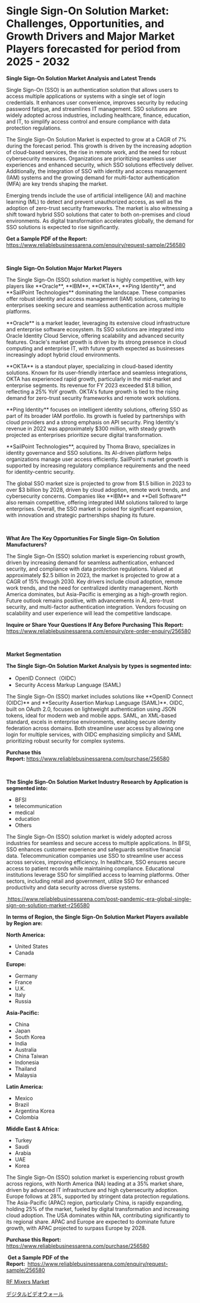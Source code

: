 <p><h1>Single Sign-On Solution Market: Challenges, Opportunities, and Growth Drivers and Major Market Players forecasted for period from 2025 - 2032</h1></p><p><strong>Single Sign-On Solution Market Analysis and Latest Trends</strong></p>
<p><p>Single Sign-On (SSO) is an authentication solution that allows users to access multiple applications or systems with a single set of login credentials. It enhances user convenience, improves security by reducing password fatigue, and streamlines IT management. SSO solutions are widely adopted across industries, including healthcare, finance, education, and IT, to simplify access control and ensure compliance with data protection regulations.</p><p>The Single Sign-On Solution Market is expected to grow at a CAGR of 7% during the forecast period. This growth is driven by the increasing adoption of cloud-based services, the rise in remote work, and the need for robust cybersecurity measures. Organizations are prioritizing seamless user experiences and enhanced security, which SSO solutions effectively deliver. Additionally, the integration of SSO with identity and access management (IAM) systems and the growing demand for multi-factor authentication (MFA) are key trends shaping the market.</p><p>Emerging trends include the use of artificial intelligence (AI) and machine learning (ML) to detect and prevent unauthorized access, as well as the adoption of zero-trust security frameworks. The market is also witnessing a shift toward hybrid SSO solutions that cater to both on-premises and cloud environments. As digital transformation accelerates globally, the demand for SSO solutions is expected to rise significantly.</p></p>
<p><strong>Get a Sample PDF of the Report:&nbsp;</strong> <a href="https://www.reliablebusinessarena.com/enquiry/request-sample/256580?utm_campaign=1912&utm_medium=2&utm_source=Github&utm_content=ia&utm_term=21012025&utm_id=single-sign-on-solution">https://www.reliablebusinessarena.com/enquiry/request-sample/256580</a></p>
<p>&nbsp;</p>
<p><strong>Single Sign-On Solution Major Market Players</strong></p>
<p><p>The Single Sign-On (SSO) solution market is highly competitive, with key players like **Oracle**, **IBM**, **OKTA**, **Ping Identity**, and **SailPoint Technologies** dominating the landscape. These companies offer robust identity and access management (IAM) solutions, catering to enterprises seeking secure and seamless authentication across multiple platforms.</p><p>**Oracle** is a market leader, leveraging its extensive cloud infrastructure and enterprise software ecosystem. Its SSO solutions are integrated into Oracle Identity Cloud Service, offering scalability and advanced security features. Oracle's market growth is driven by its strong presence in cloud computing and enterprise IT, with future growth expected as businesses increasingly adopt hybrid cloud environments.</p><p>**OKTA** is a standout player, specializing in cloud-based identity solutions. Known for its user-friendly interface and seamless integrations, OKTA has experienced rapid growth, particularly in the mid-market and enterprise segments. Its revenue for FY 2023 exceeded $1.8 billion, reflecting a 25% YoY growth. OKTA's future growth is tied to the rising demand for zero-trust security frameworks and remote work solutions.</p><p>**Ping Identity** focuses on intelligent identity solutions, offering SSO as part of its broader IAM portfolio. Its growth is fueled by partnerships with cloud providers and a strong emphasis on API security. Ping Identity's revenue in 2022 was approximately $300 million, with steady growth projected as enterprises prioritize secure digital transformation.</p><p>**SailPoint Technologies**, acquired by Thoma Bravo, specializes in identity governance and SSO solutions. Its AI-driven platform helps organizations manage user access efficiently. SailPoint's market growth is supported by increasing regulatory compliance requirements and the need for identity-centric security.</p><p>The global SSO market size is projected to grow from $1.5 billion in 2023 to over $3 billion by 2028, driven by cloud adoption, remote work trends, and cybersecurity concerns. Companies like **IBM** and **Dell Software** also remain competitive, offering integrated IAM solutions tailored to large enterprises. Overall, the SSO market is poised for significant expansion, with innovation and strategic partnerships shaping its future.</p></p>
<p>&nbsp;</p>
<p><strong>What Are The Key Opportunities For Single Sign-On Solution Manufacturers?</strong></p>
<p><p>The Single Sign-On (SSO) solution market is experiencing robust growth, driven by increasing demand for seamless authentication, enhanced security, and compliance with data protection regulations. Valued at approximately $2.5 billion in 2023, the market is projected to grow at a CAGR of 15% through 2030. Key drivers include cloud adoption, remote work trends, and the need for centralized identity management. North America dominates, but Asia-Pacific is emerging as a high-growth region. Future outlook remains positive, with advancements in AI, zero-trust security, and multi-factor authentication integration. Vendors focusing on scalability and user experience will lead the competitive landscape.</p></p>
<p><strong>Inquire or Share Your Questions If Any Before Purchasing This Report:</strong> <a href="https://www.reliablebusinessarena.com/enquiry/pre-order-enquiry/256580?utm_campaign=1912&utm_medium=2&utm_source=Github&utm_content=ia&utm_term=21012025&utm_id=single-sign-on-solution">https://www.reliablebusinessarena.com/enquiry/pre-order-enquiry/256580</a></p>
<p>&nbsp;</p>
<p><strong>Market Segmentation</strong></p>
<p><strong>The Single Sign-On Solution Market Analysis by types is segmented into:</strong></p>
<p><ul><li>OpenID Connect（OIDC）</li><li>Security Access Markup Language (SAML)</li></ul></p>
<p><p>The Single Sign-On (SSO) market includes solutions like **OpenID Connect (OIDC)** and **Security Assertion Markup Language (SAML)**. OIDC, built on OAuth 2.0, focuses on lightweight authentication using JSON tokens, ideal for modern web and mobile apps. SAML, an XML-based standard, excels in enterprise environments, enabling secure identity federation across domains. Both streamline user access by allowing one login for multiple services, with OIDC emphasizing simplicity and SAML prioritizing robust security for complex systems.</p></p>
<p><strong>Purchase this Report:&nbsp;</strong><a href="https://www.reliablebusinessarena.com/purchase/256580?utm_campaign=1912&utm_medium=2&utm_source=Github&utm_content=ia&utm_term=21012025&utm_id=single-sign-on-solution">https://www.reliablebusinessarena.com/purchase/256580</a></p>
<p>&nbsp;</p>
<p><strong>The Single Sign-On Solution Market Industry Research by Application is segmented into:</strong></p>
<p><ul><li>BFSI</li><li>telecommunication</li><li>medical</li><li>education</li><li>Others</li></ul></p>
<p><p>The Single Sign-On (SSO) solution market is widely adopted across industries for seamless and secure access to multiple applications. In BFSI, SSO enhances customer experience and safeguards sensitive financial data. Telecommunication companies use SSO to streamline user access across services, improving efficiency. In healthcare, SSO ensures secure access to patient records while maintaining compliance. Educational institutions leverage SSO for simplified access to learning platforms. Other sectors, including retail and government, utilize SSO for enhanced productivity and data security across diverse systems.</p></p>
<p><a href="https://www.reliablebusinessarena.com/post-pandemic-era-global-single-sign-on-solution-market-r256580?utm_campaign=1912&utm_medium=2&utm_source=Github&utm_content=ia&utm_term=21012025&utm_id=single-sign-on-solution">&nbsp;https://www.reliablebusinessarena.com/post-pandemic-era-global-single-sign-on-solution-market-r256580</a></p>
<p><strong>In terms of Region, the Single Sign-On Solution Market Players available by Region are:</strong></p>
<p>
    <p> <strong> North America: </strong>
        <ul>
            <li>United States</li>
            <li>Canada</li>
        </ul>
        </p> 
    <p> <strong> Europe: </strong>
        <ul>
            <li>Germany</li>
            <li>France</li>
            <li>U.K.</li>
            <li>Italy</li>
            <li>Russia</li>
        </ul>
        </p> 
    <p> <strong> Asia-Pacific: </strong>
        <ul>
            <li>China</li>
            <li>Japan</li>
            <li>South Korea</li>
            <li>India</li>
            <li>Australia</li>
            <li>China Taiwan</li>
            <li>Indonesia</li>
            <li>Thailand</li>
            <li>Malaysia</li>
        </ul>
        </p> 
    <p> <strong> Latin America: </strong>
        <ul>
            <li>Mexico</li>
            <li>Brazil</li>
            <li>Argentina Korea</li>
            <li>Colombia</li>
        </ul>
        </p> 
    <p> <strong> Middle East & Africa: </strong>
        <ul>
            <li>Turkey</li>
            <li>Saudi</li>
            <li>Arabia</li>
            <li>UAE</li>
            <li>Korea</li>
        </ul>
    </p>
    </p>
<p><p>The Single Sign-On (SSO) solution market is experiencing robust growth across regions, with North America (NA) leading at a 35% market share, driven by advanced IT infrastructure and high cybersecurity adoption. Europe follows at 28%, supported by stringent data protection regulations. The Asia-Pacific (APAC) region, particularly China, is rapidly expanding, holding 25% of the market, fueled by digital transformation and increasing cloud adoption. The USA dominates within NA, contributing significantly to its regional share. APAC and Europe are expected to dominate future growth, with APAC projected to surpass Europe by 2028.</p></p>
<p><strong>Purchase this Report: </strong><a href="https://www.reliablebusinessarena.com/purchase/256580?utm_campaign=1912&utm_medium=2&utm_source=Github&utm_content=ia&utm_term=21012025&utm_id=single-sign-on-solution">https://www.reliablebusinessarena.com/purchase/256580</a></p>
<p>&nbsp;<strong>Get a Sample PDF of the Report:&nbsp;&nbsp;</strong><a href="https://www.reliablebusinessarena.com/enquiry/request-sample/256580?utm_campaign=1912&utm_medium=2&utm_source=Github&utm_content=ia&utm_term=21012025&utm_id=single-sign-on-solution">https://www.reliablebusinessarena.com/enquiry/request-sample/256580</a></p>
<p><strong></strong></p>
<p><p><a href="https://github.com/prosalinda88/Market-Research-Report-List-7/blob/main/rf-mixers-market.md?utm_campaign=1912&utm_medium=2&utm_source=Github&utm_content=ia&utm_term=21012025&utm_id=single-sign-on-solution">RF Mixers Market</a></p><p><a href="https://github.com/lababdou/Market-Research-Report-List-6/blob/main/964678331899.md?utm_campaign=1912&utm_medium=2&utm_source=Github&utm_content=ia&utm_term=21012025&utm_id=single-sign-on-solution">デジタルビデオウォール</a></p></p>